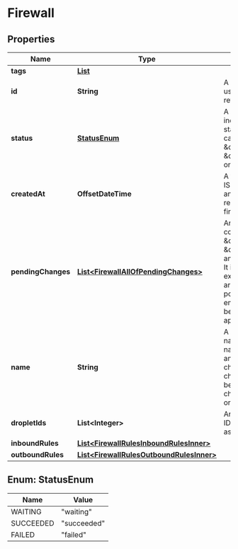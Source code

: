 

# Firewall


## Properties

| Name | Type | Description | Notes |
|------------ | ------------- | ------------- | -------------|
|**tags** | [**List**](List.md) |  |  [optional] |
|**id** | **String** | A unique ID that can be used to identify and reference a firewall. |  [optional] [readonly] |
|**status** | [**StatusEnum**](#StatusEnum) | A status string indicating the current state of the firewall. This can be \&quot;waiting\&quot;, \&quot;succeeded\&quot;, or \&quot;failed\&quot;. |  [optional] [readonly] |
|**createdAt** | **OffsetDateTime** | A time value given in ISO8601 combined date and time format that represents when the firewall was created. |  [optional] [readonly] |
|**pendingChanges** | [**List&lt;FirewallAllOfPendingChanges&gt;**](FirewallAllOfPendingChanges.md) | An array of objects each containing the fields \&quot;droplet_id\&quot;, \&quot;removing\&quot;, and \&quot;status\&quot;. It is provided to detail exactly which Droplets are having their security policies updated. When empty, all changes have been successfully applied. |  [optional] [readonly] |
|**name** | **String** | A human-readable name for a firewall. The name must begin with an alphanumeric character. Subsequent characters must either be alphanumeric characters, a period (.), or a dash (-). |  [optional] |
|**dropletIds** | **List&lt;Integer&gt;** | An array containing the IDs of the Droplets assigned to the firewall. |  [optional] |
|**inboundRules** | [**List&lt;FirewallRulesInboundRulesInner&gt;**](FirewallRulesInboundRulesInner.md) |  |  [optional] |
|**outboundRules** | [**List&lt;FirewallRulesOutboundRulesInner&gt;**](FirewallRulesOutboundRulesInner.md) |  |  [optional] |



## Enum: StatusEnum

| Name | Value |
|---- | -----|
| WAITING | &quot;waiting&quot; |
| SUCCEEDED | &quot;succeeded&quot; |
| FAILED | &quot;failed&quot; |



